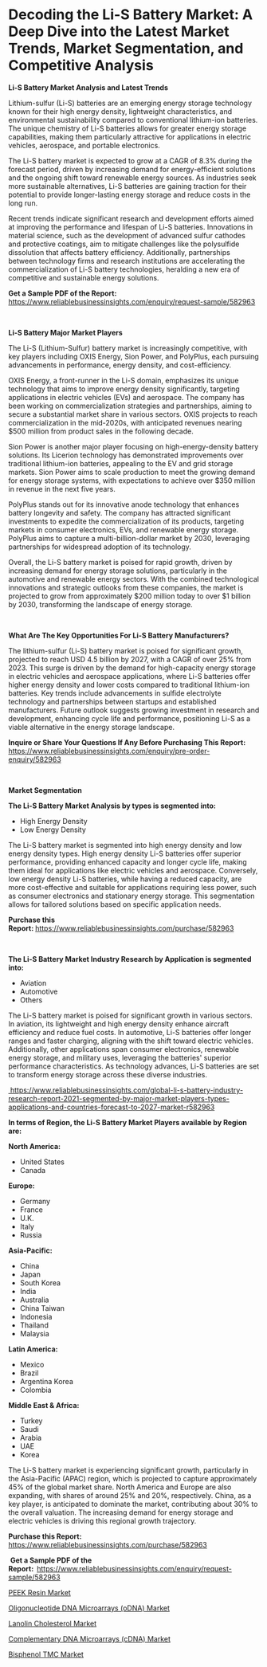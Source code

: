 <p><h1>Decoding the Li-S Battery Market: A Deep Dive into the Latest Market Trends, Market Segmentation, and Competitive Analysis</h1></p><p><strong>Li-S Battery Market Analysis and Latest Trends</strong></p>
<p><p>Lithium-sulfur (Li-S) batteries are an emerging energy storage technology known for their high energy density, lightweight characteristics, and environmental sustainability compared to conventional lithium-ion batteries. The unique chemistry of Li-S batteries allows for greater energy storage capabilities, making them particularly attractive for applications in electric vehicles, aerospace, and portable electronics.</p><p>The Li-S battery market is expected to grow at a CAGR of 8.3% during the forecast period, driven by increasing demand for energy-efficient solutions and the ongoing shift toward renewable energy sources. As industries seek more sustainable alternatives, Li-S batteries are gaining traction for their potential to provide longer-lasting energy storage and reduce costs in the long run.</p><p>Recent trends indicate significant research and development efforts aimed at improving the performance and lifespan of Li-S batteries. Innovations in material science, such as the development of advanced sulfur cathodes and protective coatings, aim to mitigate challenges like the polysulfide dissolution that affects battery efficiency. Additionally, partnerships between technology firms and research institutions are accelerating the commercialization of Li-S battery technologies, heralding a new era of competitive and sustainable energy solutions.</p></p>
<p><strong>Get a Sample PDF of the Report:&nbsp;</strong> <a href="https://www.reliablebusinessinsights.com/enquiry/request-sample/582963?utm_campaign=1399&utm_medium=2&utm_source=Github&utm_content=ia&utm_term=27092024&utm_id=li-s-battery">https://www.reliablebusinessinsights.com/enquiry/request-sample/582963</a></p>
<p>&nbsp;</p>
<p><strong>Li-S Battery Major Market Players</strong></p>
<p><p>The Li-S (Lithium-Sulfur) battery market is increasingly competitive, with key players including OXIS Energy, Sion Power, and PolyPlus, each pursuing advancements in performance, energy density, and cost-efficiency.</p><p>OXIS Energy, a front-runner in the Li-S domain, emphasizes its unique technology that aims to improve energy density significantly, targeting applications in electric vehicles (EVs) and aerospace. The company has been working on commercialization strategies and partnerships, aiming to secure a substantial market share in various sectors. OXIS projects to reach commercialization in the mid-2020s, with anticipated revenues nearing $500 million from product sales in the following decade.</p><p>Sion Power is another major player focusing on high-energy-density battery solutions. Its Licerion technology has demonstrated improvements over traditional lithium-ion batteries, appealing to the EV and grid storage markets. Sion Power aims to scale production to meet the growing demand for energy storage systems, with expectations to achieve over $350 million in revenue in the next five years.</p><p>PolyPlus stands out for its innovative anode technology that enhances battery longevity and safety. The company has attracted significant investments to expedite the commercialization of its products, targeting markets in consumer electronics, EVs, and renewable energy storage. PolyPlus aims to capture a multi-billion-dollar market by 2030, leveraging partnerships for widespread adoption of its technology.</p><p>Overall, the Li-S battery market is poised for rapid growth, driven by increasing demand for energy storage solutions, particularly in the automotive and renewable energy sectors. With the combined technological innovations and strategic outlooks from these companies, the market is projected to grow from approximately $200 million today to over $1 billion by 2030, transforming the landscape of energy storage.</p></p>
<p>&nbsp;</p>
<p><strong>What Are The Key Opportunities For Li-S Battery Manufacturers?</strong></p>
<p><p>The lithium-sulfur (Li-S) battery market is poised for significant growth, projected to reach USD 4.5 billion by 2027, with a CAGR of over 25% from 2023. This surge is driven by the demand for high-capacity energy storage in electric vehicles and aerospace applications, where Li-S batteries offer higher energy density and lower costs compared to traditional lithium-ion batteries. Key trends include advancements in sulfide electrolyte technology and partnerships between startups and established manufacturers. Future outlook suggests growing investment in research and development, enhancing cycle life and performance, positioning Li-S as a viable alternative in the energy storage landscape.</p></p>
<p><strong>Inquire or Share Your Questions If Any Before Purchasing This Report:</strong> <a href="https://www.reliablebusinessinsights.com/enquiry/pre-order-enquiry/582963?utm_campaign=1399&utm_medium=2&utm_source=Github&utm_content=ia&utm_term=27092024&utm_id=li-s-battery">https://www.reliablebusinessinsights.com/enquiry/pre-order-enquiry/582963</a></p>
<p>&nbsp;</p>
<p><strong>Market Segmentation</strong></p>
<p><strong>The Li-S Battery Market Analysis by types is segmented into:</strong></p>
<p><ul><li>High Energy Density</li><li>Low Energy Density</li></ul></p>
<p><p>The Li-S battery market is segmented into high energy density and low energy density types. High energy density Li-S batteries offer superior performance, providing enhanced capacity and longer cycle life, making them ideal for applications like electric vehicles and aerospace. Conversely, low energy density Li-S batteries, while having a reduced capacity, are more cost-effective and suitable for applications requiring less power, such as consumer electronics and stationary energy storage. This segmentation allows for tailored solutions based on specific application needs.</p></p>
<p><strong>Purchase this Report:&nbsp;</strong><a href="https://www.reliablebusinessinsights.com/purchase/582963?utm_campaign=1399&utm_medium=2&utm_source=Github&utm_content=ia&utm_term=27092024&utm_id=li-s-battery">https://www.reliablebusinessinsights.com/purchase/582963</a></p>
<p>&nbsp;</p>
<p><strong>The Li-S Battery Market Industry Research by Application is segmented into:</strong></p>
<p><ul><li>Aviation</li><li>Automotive</li><li>Others</li></ul></p>
<p><p>The Li-S battery market is poised for significant growth in various sectors. In aviation, its lightweight and high energy density enhance aircraft efficiency and reduce fuel costs. In automotive, Li-S batteries offer longer ranges and faster charging, aligning with the shift toward electric vehicles. Additionally, other applications span consumer electronics, renewable energy storage, and military uses, leveraging the batteries' superior performance characteristics. As technology advances, Li-S batteries are set to transform energy storage across these diverse industries.</p></p>
<p><a href="https://www.reliablebusinessinsights.com/global-li-s-battery-industry-research-report-2021-segmented-by-major-market-players-types-applications-and-countries-forecast-to-2027-market-r582963?utm_campaign=1399&utm_medium=2&utm_source=Github&utm_content=ia&utm_term=27092024&utm_id=li-s-battery">&nbsp;https://www.reliablebusinessinsights.com/global-li-s-battery-industry-research-report-2021-segmented-by-major-market-players-types-applications-and-countries-forecast-to-2027-market-r582963</a></p>
<p><strong>In terms of Region, the Li-S Battery Market Players available by Region are:</strong></p>
<p>
    <p> <strong> North America: </strong>
        <ul>
            <li>United States</li>
            <li>Canada</li>
        </ul>
        </p> 
    <p> <strong> Europe: </strong>
        <ul>
            <li>Germany</li>
            <li>France</li>
            <li>U.K.</li>
            <li>Italy</li>
            <li>Russia</li>
        </ul>
        </p> 
    <p> <strong> Asia-Pacific: </strong>
        <ul>
            <li>China</li>
            <li>Japan</li>
            <li>South Korea</li>
            <li>India</li>
            <li>Australia</li>
            <li>China Taiwan</li>
            <li>Indonesia</li>
            <li>Thailand</li>
            <li>Malaysia</li>
        </ul>
        </p> 
    <p> <strong> Latin America: </strong>
        <ul>
            <li>Mexico</li>
            <li>Brazil</li>
            <li>Argentina Korea</li>
            <li>Colombia</li>
        </ul>
        </p> 
    <p> <strong> Middle East & Africa: </strong>
        <ul>
            <li>Turkey</li>
            <li>Saudi</li>
            <li>Arabia</li>
            <li>UAE</li>
            <li>Korea</li>
        </ul>
    </p>
    </p>
<p><p>The Li-S battery market is experiencing significant growth, particularly in the Asia-Pacific (APAC) region, which is projected to capture approximately 45% of the global market share. North America and Europe are also expanding, with shares of around 25% and 20%, respectively. China, as a key player, is anticipated to dominate the market, contributing about 30% to the overall valuation. The increasing demand for energy storage and electric vehicles is driving this regional growth trajectory.</p></p>
<p><strong>Purchase this Report: </strong><a href="https://www.reliablebusinessinsights.com/purchase/582963?utm_campaign=1399&utm_medium=2&utm_source=Github&utm_content=ia&utm_term=27092024&utm_id=li-s-battery">https://www.reliablebusinessinsights.com/purchase/582963</a></p>
<p>&nbsp;<strong>Get a Sample PDF of the Report:&nbsp;&nbsp;</strong><a href="https://www.reliablebusinessinsights.com/enquiry/request-sample/582963?utm_campaign=1399&utm_medium=2&utm_source=Github&utm_content=ia&utm_term=27092024&utm_id=li-s-battery">https://www.reliablebusinessinsights.com/enquiry/request-sample/582963</a></p>
<p><strong></strong></p>
<p><p><a href="https://www.linkedin.com/pulse/global-peek-resin-market-opportunities-forecast-period-from-2024-hwo1f?utm_campaign=1399&utm_medium=2&utm_source=Github&utm_content=ia&utm_term=27092024&utm_id=li-s-battery">PEEK Resin Market</a></p><p><a href="https://issuu.com/reportprime-2/docs/oligonucleotide-dna-microarrays-odn_e318a779170b85?utm_campaign=1399&utm_medium=2&utm_source=Github&utm_content=ia&utm_term=27092024&utm_id=li-s-battery">Oligonucleotide DNA Microarrays (oDNA) Market</a></p><p><a href="https://www.linkedin.com/pulse/lanolin-cholesterol-industry-analysis-report-its-1ymnf?utm_campaign=1399&utm_medium=2&utm_source=Github&utm_content=ia&utm_term=27092024&utm_id=li-s-battery">Lanolin Cholesterol Market</a></p><p><a href="https://issuu.com/reportprime-2/docs/complementary-dna-microarrays-cdna-_4886f2e344cd90?utm_campaign=1399&utm_medium=2&utm_source=Github&utm_content=ia&utm_term=27092024&utm_id=li-s-battery">Complementary DNA Microarrays (cDNA) Market</a></p><p><a href="https://www.linkedin.com/pulse/global-market-pulse-trends-growth-analysis-bisphenol-4oeaf?utm_campaign=1399&utm_medium=2&utm_source=Github&utm_content=ia&utm_term=27092024&utm_id=li-s-battery">Bisphenol TMC Market</a></p></p>